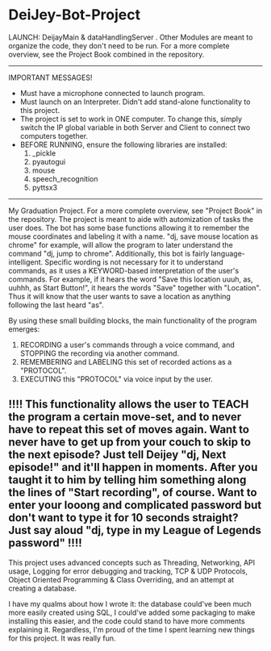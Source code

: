 # DeiJey-Bot-Project
LAUNCH: DeijayMain & dataHandlingServer . Other Modules are meant to organize the code, they don't need to be run.
For a more complete overview, see the Project Book combined in the repository.

------------------------------------------------------------------------------------------
IMPORTANT MESSAGES!
* Must have a microphone connected to launch program.
* Must launch on an Interpreter. Didn't add stand-alone functionality to this project.
* The project is set to work in ONE computer. To change this, simply switch the IP global variable in both Server and Client to connect two computers together.
* BEFORE RUNNING, ensure the following libraries are installed:
  1. _pickle
  2. pyautogui
  3. mouse
  4. speech_recognition
  5. pyttsx3


------------------------------------------------------------------------------------------

My Graduation Project.
For a more complete overview, see "Project Book" in the repository.
The project is meant to aide with automization of tasks the user does. 
The bot has some base functions allowing it to remember the mouse coordinates and labeling it with a name. "dj, save mouse location as chrome" for example, will allow the program to later understand the command "dj, jump to chrome".
Additionally, this bot is fairly language-intelligent. Specific wording is not necessary for it to understand commands, as it uses a KEYWORD-based interpretation of the user's commands.
For example, if it hears the word "Save this location uuuh, as, uuhhh, as Start Button!", it hears the words "Save" together with "Location". Thus it will know that the user wants to save a location as anything following the last heard "as".

By using these small building blocks, the main functionality of the program emerges:
1. RECORDING a user's commands through a voice command, and STOPPING the recording via another command.
2. REMEMBERING and LABELING this set of recorded actions as a "PROTOCOL".
3. EXECUTING this "PROTOCOL" via voice input by the user.

!!!!
This functionality allows the user to TEACH the program a certain move-set, and to never have to repeat this set of moves again.
Want to never have to get up from your couch to skip to the next episode? Just tell Deijey "dj, Next episode!" and it'll happen in moments. After you taught it to him by telling him something along the lines of "Start recording", of course.
Want to enter your looong and complicated password but don't want to type it for 10 seconds straight? Just say aloud "dj, type in my League of Legends password"
!!!!
------------------------------------------------------------------------------------------

This project uses advanced concepts such as Threading, Networking, API usage, Logging for error debugging and tracking, TCP & UDP Protocols, Object Oriented Programming & Class Overriding, and an attempt at creating a database.

I have my qualms about how I wrote it: 
the database could've been much more easily created using SQL, I could've added some packaging to make installing this easier, and the code could stand to have more comments explaining it.
Regardless, I'm proud of the time I spent learning new things for this project. It was really fun.
